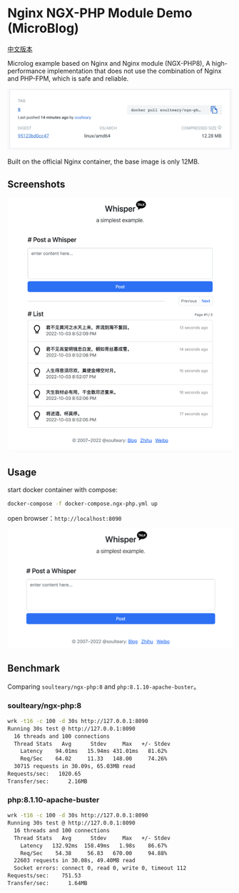 # Nginx NGX-PHP Module Demo (MicroBlog)

[中文版本](./README.md)

Microlog example based on Nginx and Nginx module (NGX-PHP8), A high-performance implementation that does not use the combination of Nginx and PHP-FPM, which is safe and reliable.

![](./screenshots/docker.png)

Built on the official Nginx container, the base image is only 12MB.

## Screenshots

![](./screenshots/list.png)

## Usage

start docker container with compose:

```bash
docker-compose -f docker-compose.ngx-php.yml up
```

open browser：`http://localhost:8090`

![](./screenshots/post.png)

## Benchmark

Comparing `soulteary/ngx-php:8` and `php:8.1.10-apache-buster`。

### soulteary/ngx-php:8

```bash
wrk -t16 -c 100 -d 30s http://127.0.0.1:8090     
Running 30s test @ http://127.0.0.1:8090
  16 threads and 100 connections
  Thread Stats   Avg      Stdev     Max   +/- Stdev
    Latency    94.01ms   15.94ms 431.01ms   81.62%
    Req/Sec    64.02     11.33   148.00     74.26%
  30715 requests in 30.09s, 65.03MB read
Requests/sec:   1020.65
Transfer/sec:      2.16MB
```

### php:8.1.10-apache-buster

```bash
wrk -t16 -c 100 -d 30s http://127.0.0.1:8090     
Running 30s test @ http://127.0.0.1:8090
  16 threads and 100 connections
  Thread Stats   Avg      Stdev     Max   +/- Stdev
    Latency   132.92ms  158.49ms   1.98s    86.67%
    Req/Sec    54.38     56.83   670.00     94.88%
  22603 requests in 30.08s, 49.40MB read
  Socket errors: connect 0, read 0, write 0, timeout 112
Requests/sec:    751.53
Transfer/sec:      1.64MB
```